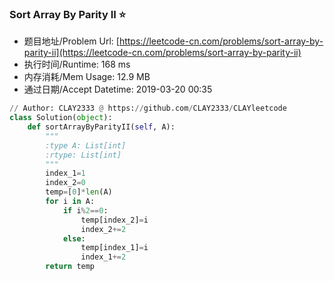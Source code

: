
### Sort Array By Parity II :star:
- 题目地址/Problem Url: [https://leetcode-cn.com/problems/sort-array-by-parity-ii](https://leetcode-cn.com/problems/sort-array-by-parity-ii)
- 执行时间/Runtime: 168 ms 
- 内存消耗/Mem Usage: 12.9 MB
- 通过日期/Accept Datetime: 2019-03-20 00:35
```python
// Author: CLAY2333 @ https://github.com/CLAY2333/CLAYleetcode
class Solution(object):
    def sortArrayByParityII(self, A):
        """
        :type A: List[int]
        :rtype: List[int]
        """
        index_1=1
        index_2=0
        temp=[0]*len(A)
        for i in A:
            if i%2==0:
                temp[index_2]=i
                index_2+=2
            else:
                temp[index_1]=i
                index_1+=2
        return temp

```
